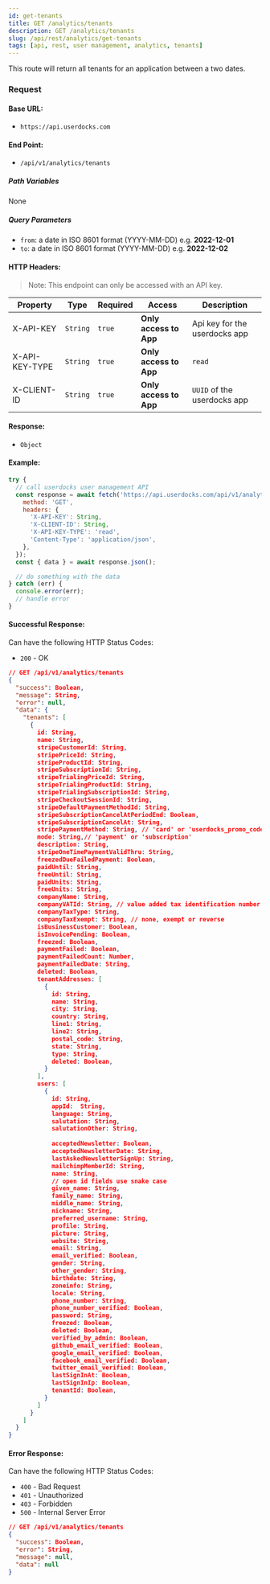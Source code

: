 ```yaml
---
id: get-tenants
title: GET /analytics/tenants
description: GET /analytics/tenants
slug: /api/rest/analytics/get-tenants
tags: [api, rest, user management, analytics, tenants]
---
```


This route will return all tenants for an application between a two dates.

### Request

#### Base URL:

- `https://api.userdocks.com`

#### End Point:

- `/api/v1/analytics/tenants`

##### Path Variables

None

##### Query Parameters

- `from`: a date in ISO 8601 format (YYYY-MM-DD) e.g. **2022-12-01**
- `to`: a date in ISO 8601 format (YYYY-MM-DD) e.g. **2022-12-02**

#### HTTP Headers:

> Note: This endpoint can only be accessed with an API key.

| Property       | Type        | Required  | Access                 | Description                   |
| -------------- | ----------- | --------- | ---------------------- | ----------------------------- |
| X-API-KEY      | `String` | `true` | **Only access to App** | Api key for the userdocks app |
| X-API-KEY-TYPE | `String` | `true` | **Only access to App** | `read`                        |
| X-CLIENT-ID    | `String` | `true` | **Only access to App** | `UUID` of the userdocks app   |

#### Response:

- `Object`

#### Example:

```js
try {
  // call userdocks user management API
  const response = await fetch('https://api.userdocks.com/api/v1/analytics/tenants?from=2022-12-01&to=2022-12-02', {
    method: 'GET',
    headers: {
      'X-API-KEY': String,
      'X-CLIENT-ID': String,
      'X-API-KEY-TYPE': 'read',
      'Content-Type': 'application/json',
    },
  });
  const { data } = await response.json();

  // do something with the data
} catch (err) {
  console.error(err);
  // handle error
}
```

#### Successful Response:

Can have the following HTTP Status Codes:

- `200` - OK

```json
// GET /api/v1/analytics/tenants
{
  "success": Boolean,
  "message": String,
  "error": null,
  "data": {
    "tenants": [
      {
        id: String,
        name: String,
        stripeCustomerId: String,
        stripePriceId: String,
        stripeProductId: String,
        stripeSubscriptionId: String,
        stripeTrialingPriceId: String,
        stripeTrialingProductId: String,
        stripeTrialingSubscriptionId: String,
        stripeCheckoutSessionId: String,
        stripeDefaultPaymentMethodId: String,
        stripeSubscriptionCancelAtPeriodEnd: Boolean,
        stripeSubscriptionCancelAt: String,
        stripePaymentMethod: String, // 'card' or 'userdocks_promo_code' or somthing with 'promo' specified by the user
        mode: String,// 'payment' or 'subscription'
        description: String,
        stripeOneTimePaymentValidThru: String,
        freezedDueFailedPayment: Boolean,
        paidUntil: String,
        freeUntil: String,
        paidUnits: String,
        freeUnits: String,
        companyName: String,
        companyVATId: String, // value added tax identification number
        companyTaxType: String,
        companyTaxExempt: String, // none, exempt or reverse
        isBusinessCustomer: Boolean,
        isInvoicePending: Boolean,
        freezed: Boolean,
        paymentFailed: Boolean,
        paymentFailedCount: Number,
        paymentFailedDate: String,
        deleted: Boolean,
        tenantAddresses: [
          {
            id: String,
            name: String,
            city: String,
            country: String,
            line1: String,
            line2: String,
            postal_code: String,
            state: String,
            type: String,
            deleted: Boolean,
          }
        ],
        users: [
          {
            id: String,
            appId:  String,
            language: String,
            salutation: String,
            salutationOther: String,
      
            acceptedNewsletter: Boolean,
            acceptedNewsletterDate: String,
            lastAskedNewsletterSignUp: String,
            mailchimpMemberId: String,
            name: String,
            // open id fields use snake case
            given_name: String,
            family_name: String,
            middle_name: String,
            nickname: String,
            preferred_username: String,
            profile: String,
            picture: String,
            website: String,
            email: String,
            email_verified: Boolean,
            gender: String,
            other_gender: String,
            birthdate: String,
            zoneinfo: String,
            locale: String,
            phone_number: String,
            phone_number_verified: Boolean,
            password: String,
            freezed: Boolean,
            deleted: Boolean,
            verified_by_admin: Boolean,
            github_email_verified: Boolean,
            google_email_verified: Boolean,
            facebook_email_verified: Boolean,
            twitter_email_verified: Boolean,
            lastSignInAt: Boolean,
            lastSignInIp: Boolean,
            tenantId: Boolean,
          }
        ]
      }
    ]
  }
}
```

#### Error Response:

Can have the following HTTP Status Codes:

- `400` - Bad Request
- `401` - Unauthorized
- `403` - Forbidden
- `500` - Internal Server Error

```json
// GET /api/v1/analytics/tenants
{
  "success": Boolean,
  "error": String,
  "message": null,
  "data": null
}
```
